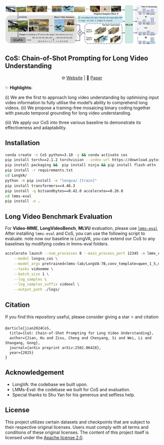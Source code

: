 <p align="center">
    <img src="frame_CoS.png" width="1000">
</p>



## CoS: Chain-of-Shot Prompting for Long Video Understanding
<p align="center">
    🌐 <a href="https://lwpyh.github.io/CoS/" target="_blank">Website</a> | 📃 <a href="https://arxiv.org/pdf/2502.06428" target="_blank">Paper</a> 

</p>

✨ **Highlights**:

(i) We are the first to approach long video understanding by optimising input video information to fully utilise the model’s ability to comprehend long videos.
(ii) We propose a training-free mosaicing binary coding together with pseudo temporal grounding for long video understanding.

(iii) We apply our CoS into three various baseline to demonstrate its effectiveness and adaptability.


## Installation 
```bash
conda create -n CoS python=3.10 -y && conda activate cos
pip install torch==2.1.2 torchvision --index-url https://download.pytorch.org/whl/cu118
pip install packaging &&  pip install ninja && pip install flash-attn --no-build-isolation --no-cache-dir
pip install -r requirements.txt
cd LongVA/
python -m pip install -e "longva/.[train]"
pip install transformers==4.46.3
pip install -q bitsandbytes==0.42.0 accelerate==0.26.0
cd lmms-eval
pip install -e .
```

## Long Video Benchmark Evaluation
For **Video-MME**, **LongVideoBench**, **MLVU** evaluation, please use  [`lmms-eval`](https://github.com/EvolvingLMMs-Lab/lmms-eval) After installing `lmms-eval` and CoS, you can use the following script to evaluate. note now our baseline is LongVA, you can extend our CoS to any baselines by modifying codes in lmms-eval folders.

```bash
accelerate launch --num_processes 8 --main_process_port 12345 -m lmms_eval \
    --model longva_cos \
    --model_args pretrained=lmms-lab/LongVA-7B,conv_template=qwen_1_5,model_name=llava_qwen,max_frames_num=128,video_decode_backend=decord\
    --tasks videomme \
    --batch_size 1 \
    --log_samples \
    --log_samples_suffix videoxl \
    --output_path ./logs/
```

## Citation
If you find this repository useful, please consider giving a star :star: and citation

```
@article{jian2024CoS,
  title={CoS: Chain-of-Shot Prompting for Long Video Understanding},
  author={Jian, Hu and Zixu, Cheng and Chenyang, Si and Wei, Li and Shaogang, Gong},
  journal={arXiv preprint arXiv:2502.06428},
  year={2025}
}
```

## Acknowledgement
- LongVA: the codebase we built upon. 
- LMMs-Eval: the codebase we built for CoS and evaluation.
- Special thanks to Shu Yan for his generous and selfless help.

## License
This project utilizes certain datasets and checkpoints that are subject to their respective original licenses. Users must comply with all terms and conditions of these original licenses.
The content of this project itself is licensed under the [Apache license 2.0](./LICENSE).




